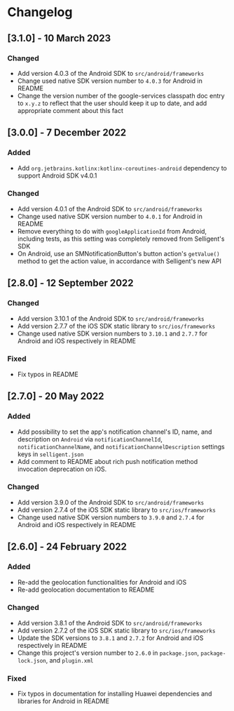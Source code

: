# Changelog

## [3.1.0] - 10 March 2023

### Changed
- Add version 4.0.3 of the Android SDK to `src/android/frameworks`
- Change used native SDK version number to `4.0.3` for Android in README
- Change the version number of the google-services classpath doc entry to `x.y.z` to reflect that the user should keep it up to date, and add appropriate comment about this fact

## [3.0.0] - 7 December 2022

### Added
- Add `org.jetbrains.kotlinx:kotlinx-coroutines-android` dependency to support Android SDK v4.0.1

### Changed
- Add version 4.0.1 of the Android SDK to `src/android/frameworks`
- Change used native SDK version number to `4.0.1` for Android in README
- Remove everything to do with `googleApplicationId` from Android, including tests, as this setting was completely removed from Selligent's SDK
- On Android, use an SMNotificationButton's button action's `getValue()` method to get the action value, in accordance with Selligent's new API

## [2.8.0] - 12 September 2022

### Changed
- Add version 3.10.1 of the Android SDK to `src/android/frameworks`
- Add version 2.7.7 of the iOS SDK static library to `src/ios/frameworks`
- Change used native SDK version numbers to `3.10.1` and `2.7.7` for Android and iOS respectively in README

### Fixed
- Fix typos in README

## [2.7.0] - 20 May 2022

### Added
- Add possibility to set the app's notification channel's ID, name, and description on `Android` via `notificationChannelId`, `notificationChannelName`, and `notificationChannelDescription` settings keys in `selligent.json`
- Add comment to README about rich push notification method invocation deprecation on iOS.
### Changed
- Add version 3.9.0 of the Android SDK to `src/android/frameworks`
- Add version 2.7.4 of the iOS SDK static library to `src/ios/frameworks`
- Change used native SDK version numbers to `3.9.0` and `2.7.4` for Android and iOS respectively in README

## [2.6.0] - 24 February 2022

### Added
- Re-add the geolocation functionalities for Android and iOS
- Re-add geolocation documentation to README

### Changed
- Add version 3.8.1 of the Android SDK to `src/android/frameworks`
- Add version 2.7.2 of the iOS SDK static library to `src/ios/frameworks`
- Update the SDK versions to `3.8.1` and `2.7.2` for Android and iOS respectively in README
- Change this project's version number to `2.6.0` in `package.json`, `package-lock.json`, and `plugin.xml`

### Fixed
 - Fix typos in documentation for installing Huawei dependencies and libraries for Android in README 